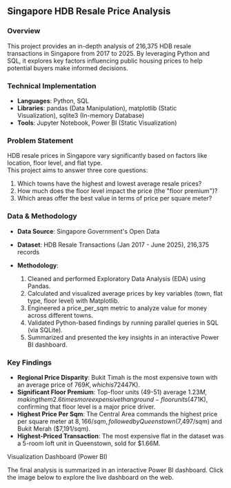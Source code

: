 ## Singapore HDB Resale Price Analysis

### Overview  
  
This project provides an in-depth analysis of 216,375 HDB resale transactions in Singapore from 2017 to 2025. By leveraging Python and SQL, it explores key factors influencing public housing prices to help potential buyers make informed decisions.  

### Technical Implementation
* ****Languages****: Python, SQL
* ****Libraries****: pandas (Data Manipulation), matplotlib (Static Visualization), sqlite3 (In-memory Database)
* ****Tools****: Jupyter Notebook, Power BI (Static Visualization)

### Problem Statement
HDB resale prices in Singapore vary significantly based on factors like location, floor level, and flat type.   
This project aims to answer three core questions:

1. Which towns have the highest and lowest average resale prices?
2. How much does the floor level impact the price (the "floor premium")?
3. Which areas offer the best value in terms of price per square meter?

### Data & Methodology

* ****Data Source****: Singapore Government's Open Data
* ****Dataset****: HDB Resale Transactions (Jan 2017 - June 2025), 216,375 records

* ****Methodology****:
  1. Cleaned and performed Exploratory Data Analysis (EDA) using Pandas.
  2. Calculated and visualized average prices by key variables (town, flat type, floor level) with Matplotlib.
  3. Engineered a price_per_sqm metric to analyze value for money across different towns.
  4. Validated Python-based findings by running parallel queries in SQL (via SQLite).
  5. Summarized and presented the key insights in an interactive Power BI dashboard.
 
### Key Findings

* ****Regional Price Disparity****: Bukit Timah is the most expensive town with an average price of $769K, which is 72% higher than Yishun ($447K).
* ****Significant Floor Premium****: Top-floor units (49-51) average $1.23M, making them 2.6 times more expensive than ground-floor units ($471K), confirming that floor level is a major price driver.
* ****Highest Price Per Sqm****: The Central Area commands the highest price per square meter at $8,166/sqm, followed by Queenstown ($7,497/sqm) and Bukit Merah ($7,191/sqm).
* ****Highest-Priced Transaction****: The most expensive flat in the dataset was a 5-room loft unit in Queenstown, sold for $1.66M.

Visualization Dashboard (Power BI)

The final analysis is summarized in an interactive Power BI dashboard. Click the image below to explore the live dashboard on the web.
